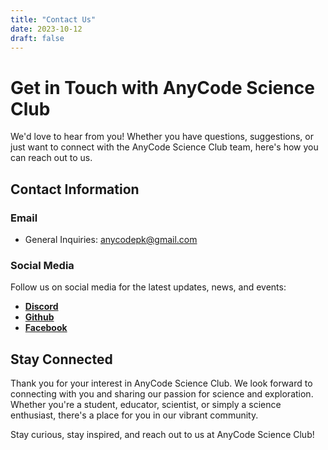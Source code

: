 ```yaml
---
title: "Contact Us"
date: 2023-10-12
draft: false
---
```


# Get in Touch with AnyCode Science Club

We'd love to hear from you! Whether you have questions, suggestions, or just want to connect with the AnyCode Science Club team, here's how you can reach out to us.

## Contact Information

### Email

- General Inquiries: [anycodepk@gmail.com](mailto:anycodepk@gmail.com)

### Social Media

Follow us on social media for the latest updates, news, and events:

- [**Discord**](https://discord.gg/gWbrffZ7Z9)
- [**Github**](https://github.com/anycode-pk)
- [**Facebook**](https://www.facebook.com/anycodepk)

## Stay Connected

Thank you for your interest in AnyCode Science Club. We look forward to connecting with you and sharing our passion for science and exploration. Whether you're a student, educator, scientist, or simply a science enthusiast, there's a place for you in our vibrant community.

Stay curious, stay inspired, and reach out to us at AnyCode Science Club!
